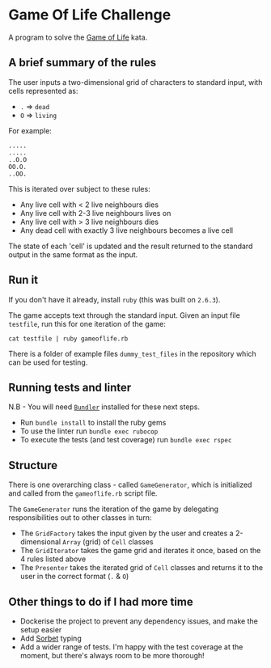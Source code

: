 # Game Of Life Challenge

A program to solve the [Game of Life](https://en.wikipedia.org/wiki/Conway%27s_Game_of_Life) kata.

## A brief summary of the rules

The user inputs a two-dimensional grid of characters to standard input, with cells represented as:
- `.` => `dead`
- `O` => `living`

For example:
```
.....
.....
..O.O
OO.O.
..OO.
```

This is iterated over subject to these rules:
- Any live cell with < 2 live neighbours dies
- Any live cell with 2-3 live neighbours lives on
- Any live cell with > 3 live neighbours dies
- Any dead cell with exactly 3 live neighbours becomes a live cell

The state of each 'cell' is updated and the result returned to the standard output in the same format as the input.

## Run it

If you don't have it already, install `ruby` (this was built on `2.6.3`).

The game accepts text through the standard input. Given an input file `testfile`, run this for one iteration of the game:

`cat testfile | ruby gameoflife.rb`

There is a folder of example files `dummy_test_files` in the repository which can be used for testing.

## Running tests and linter

N.B - You will need [`Bundler`](https://bundler.io/) installed for these next steps.

- Run `bundle install` to install the ruby gems
- To use the linter run `bundle exec rubocop`
- To execute the tests (and test coverage) run `bundle exec rspec`

## Structure

There is one overarching class - called `GameGenerator`, which is initialized and called from the `gameoflife.rb` script file.

The `GameGenerator` runs the iteration of the game by delegating responsibilities out to other classes in turn:

- The `GridFactory` takes the input given by the user and creates a 2-dimensional `Array` (grid) of `Cell` classes
- The `GridIterator` takes the game grid and iterates it once, based on the 4 rules listed above
- The `Presenter` takes the iterated grid of `Cell` classes and returns it to the user in the correct format (`.` & `O`)

## Other things to do if I had more time

- Dockerise the project to prevent any dependency issues, and make the setup easier
- Add [Sorbet](https://sorbet.org/) typing
- Add a wider range of tests. I'm happy with the test coverage at the moment, but there's always room to be more thorough!